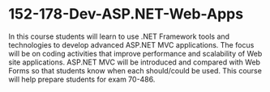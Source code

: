 # 152-178-Dev-ASP.NET-Web-Apps
In this course students will learn to use .NET Framework tools and technologies to develop advanced ASP.NET MVC applications. The focus will be on coding activities that improve performance and scalability of Web site applications. ASP.NET MVC will be introduced and compared with Web Forms so that students know when each should/could be used. This course will help prepare students for exam 70-486.
